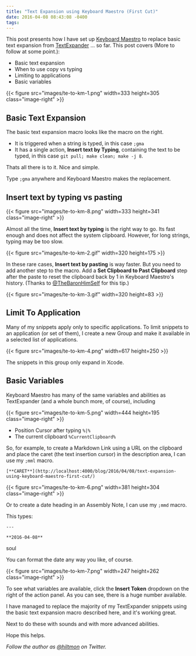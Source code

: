 ```yaml
---
title: "Text Expansion using Keyboard Maestro (First Cut)"
date: 2016-04-08 08:43:08 -0400
tags: 
---
```


This post presents how I have set up [Keyboard Maestro](http://www.keyboardmaestro.com/main/) to replace basic text expansion from [TextExpander](https://smilesoftware.com/textexpander) ... so far. This post covers <span class="light">(More to follow at some point.)</span>:

* Basic text expansion
* When to use copy vs typing
* Limiting to applications
* Basic variables


{{< figure src="images/te-to-km-1.png" width=333 height=305 class="image-right" >}}

## Basic Text Expansion

The basic text expansion macro looks like the macro on the right.

* It is triggered when a string is typed, in this case `;gma`
* It has a single action, **Insert text by Typing**, containing the text to be typed, in this case `git pull; make clean; make -j 8`.

Thats all there is to it. Nice and simple.

Type `;gma` anywhere and Keyboard Maestro makes the replacement.

## Insert text by typing vs pasting

{{< figure src="images/te-to-km-8.png" width=333 height=341 class="image-right" >}}

Almost all the time, **Insert text by typing** is the right way to go. Its fast enough and does not affect the system clipboard. However, for long strings, typing may be too slow.

{{< figure src="images/te-to-km-2.gif" width=320 height=175 >}}

In these rare cases, **Insert text by pasting** is way faster. But you need to add another step to the macro. Add a **Set Clipboard to Past Clipboard** step after the paste to reset the clipboard back by 1 in Keyboard Maestro's history. <span class="light">(Thanks to [@TheBaronHimSelf](https://twitter.com/TheBaronHimself) for this tip.)</span>

{{< figure src="images/te-to-km-3.gif" width=320 height=83 >}}

## Limit To Application

Many of my snippets apply only to specific applications. To limit snippets to an application (or set of them), I create a new Group and make it available in a selected list of applications.

{{< figure src="images/te-to-km-4.png" width=617 height=250 >}}

The snippets in this group only expand in Xcode.

## Basic Variables

Keyboard Maestro has many of the same variables and abilities as TextExpander (and a whole bunch more, of course), including

{{< figure src="images/te-to-km-5.png" width=444 height=195 class="image-right" >}}

* Position Cursor after typing `%|%`
* The current clipboard `%CurrentClipboard%`

So, for example, to create a Markdown Link using a URL on the clipboard and place the caret (the text insertion cursor) in the description area, I can use my `;mml` macro.

```
[**CARET**](http://localhost:4000/blog/2016/04/08/text-expansion-using-keyboard-maestro-first-cut/)
```


{{< figure src="images/te-to-km-6.png" width=381 height=304 class="image-right" >}}


Or to create a date heading in an Assembly Note, I can use my `;mmd` macro.

This types:

	---
	
	**2016-04-08**
soul
	
You can format the date any way you like, of course.

{{< figure src="images/te-to-km-7.png" width=247 height=262 class="image-right" >}}

To see what variables are available, click the **Insert Token** dropdown on the right of the action panel. As you can see, there is a huge number available.

I have managed to replace the majority of my TextExpander snippets using the basic text expansion macro described here, and it's working great.

<span class="light">Next to do these with sounds and with more advanced abilities.</span>

Hope this helps.

*Follow the author as [@hiltmon](https://twitter.com/hiltmon) on Twitter.*
